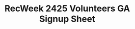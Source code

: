 ---
title: RecWeek 2425 Volunteers GA Signup Sheet
redirect_to: https://docs.google.com/spreadsheets/d/1Y-2s_9xceYXQi6YCJSGQ_tz9VvHy3L2stoMlWKj-i2I/edit?gid=582398587#gid=582398587
redirect_from: 
  - /RW24-VolGASignUps
  - /rw24-volgasignups
---